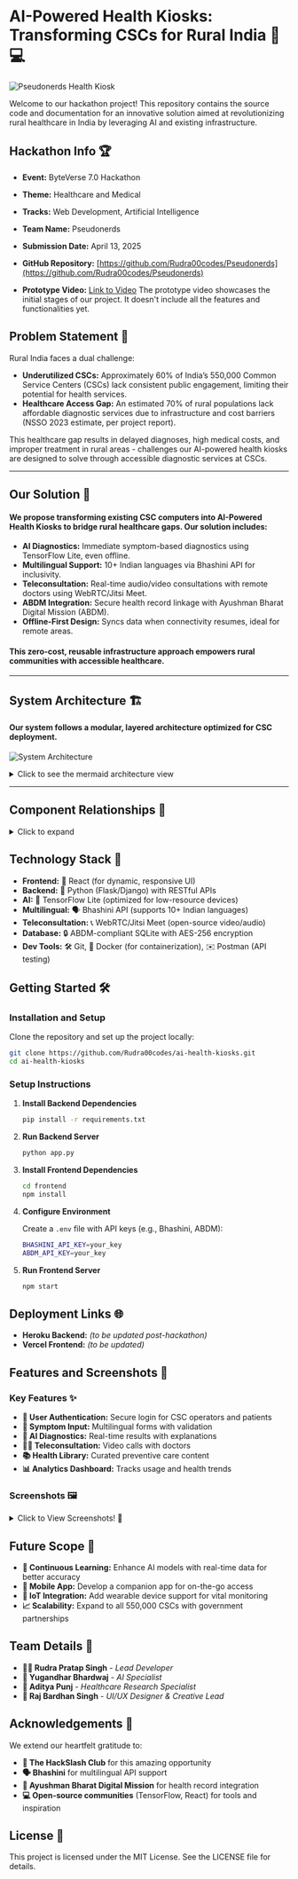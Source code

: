 # AI-Powered Health Kiosks: Transforming CSCs for Rural India 🌱💻

![Pseudonerds Health Kiosk](./public/Banner.png)

Welcome to our hackathon project! This repository contains the source code and documentation for an innovative solution aimed at revolutionizing rural healthcare in India by leveraging AI and existing infrastructure.

## Hackathon Info 🏆
- **Event:** ByteVerse 7.0 Hackathon  
- **Theme:** Healthcare and Medical  
- **Tracks:** Web Development, Artificial Intelligence  
- **Team Name:** Pseudonerds  
- **Submission Date:** April 13, 2025  
- **GitHub Repository:** [https://github.com/Rudra00codes/Pseudonerds](https://github.com/Rudra00codes/Pseudonerds)

- **Prototype Video:** [Link to Video](https://www.loom.com/share/e8d610c45aab4b1188b054049492b54d?sid=bb0a2294-4578-46ad-a0f5-ee2fae2839c1) The prototype video showcases the initial stages of our project. It doesn't include all the features and functionalities yet.   

## Problem Statement 🤔
Rural India faces a dual challenge:  
- **Underutilized CSCs:** Approximately 60% of India’s 550,000 Common Service Centers (CSCs) lack consistent public engagement, limiting their potential for health services.
- **Healthcare Access Gap:** An estimated 70% of rural populations lack affordable diagnostic services due to infrastructure and cost barriers (NSSO 2023 estimate, per project report).  

This healthcare gap results in delayed diagnoses, high medical costs, and improper treatment in rural areas - challenges our AI-powered health kiosks are designed to solve through accessible diagnostic services at CSCs.

---

## Our Solution 🚀
#### We propose transforming existing CSC computers into **AI-Powered Health Kiosks** to bridge rural healthcare gaps. Our solution includes:  

- **AI Diagnostics:** Immediate symptom-based diagnostics using TensorFlow Lite, even offline.  
- **Multilingual Support:** 10+ Indian languages via Bhashini API for inclusivity.  
- **Teleconsultation:** Real-time audio/video consultations with remote doctors using WebRTC/Jitsi Meet.  
- **ABDM Integration:** Secure health record linkage with Ayushman Bharat Digital Mission (ABDM).  
- **Offline-First Design:** Syncs data when connectivity resumes, ideal for remote areas.  

#### This zero-cost, reusable infrastructure approach empowers rural communities with accessible healthcare.

---

## System Architecture 🏗️
#### Our system follows a modular, layered architecture optimized for CSC deployment.

![System Architecture](./public/architecture.png)

<details>
<summary>Click to see the mermaid architecture view</summary>

```mermaid
graph TB
    U[User/Patient] -->|Interacts| F[Frontend Layer]
    F -->|React UI| ML[Multilingual Layer]
    F -->|React Components| TC[Teleconsultation Module]
    
    ML -->|Bhashini API| B[Backend Layer]
    TC -->|WebRTC/Jitsi| B
    F -->|REST APIs| B
    
    B -->|Flask/Django| AI[AI Diagnostic Layer]
    B -->|Authentication| Auth[Auth Service]
    B -->|Data Management| D[Data Layer]
    
    AI -->|TensorFlow Lite| DM[Diagnostic Models]
    AI -->|Offline Processing| Cache[Local Cache]
    
    D -->|SQLite| DB[(Encrypted Database)]
    D -->|ABDM Integration| ABDM[Health Records]
    
    subgraph Offline Support
        Cache
        DB
    end
    
    subgraph Cloud Services
        ABDM
        DM
    end
```
</details>

---


## Component Relationships 🔗

<details>
<summary>Click to expand</summary>

### Core Layers 🏗️
- **Presentation Layer:** 🖥️ Handles UI interactions (React-based forms, dashboards)
- **Application Layer:** ⚙️ Manages business logic (user auth, AI processing) via Flask/Django
- **AI Layer:** 🤖 Runs TensorFlow Lite models for diagnostics
- **Data Access Layer:** 🔐 Interfaces with encrypted SQLite database
- **Data Storage Layer:** 💾 Stores user data, diagnoses, and health info securely

### Detailed Layer Interactions 🔄
- **User → Presentation Layer** 👤
  - Users input symptoms or access teleconsultation via a responsive UI
- **Presentation → Application Layer** 📡
  - RESTful APIs handle requests for AI processing or data retrieval
- **Application → AI Layer** 🧠
  - Sends preprocessed data to TensorFlow Lite for inference
- **Application → Data Access Layer** 🔑
  - Manages CRUD operations with SQLAlchemy ORM
- **Data Access → Data Storage** 🗄️
  - Encrypts and stores data with AES-256, compliant with ABDM
- **Feedback Loop** 🔄
  - AI layer updates models with new data when online, enhancing accuracy

</details>

## Technology Stack 💾

- **Frontend:** 🎨 React (for dynamic, responsive UI)
- **Backend:** 🐍 Python (Flask/Django) with RESTful APIs
- **AI:** 🤖 TensorFlow Lite (optimized for low-resource devices)
- **Multilingual:** 🗣️ Bhashini API (supports 10+ Indian languages)
- **Teleconsultation:** 📞 WebRTC/Jitsi Meet (open-source video/audio)
- **Database:** 🔒 ABDM-compliant SQLite with AES-256 encryption
- **Dev Tools:** 🛠️ Git, 🐳 Docker (for containerization), ✉️ Postman (API testing)

## Getting Started 🛠️

### Installation and Setup

Clone the repository and set up the project locally:
```bash
git clone https://github.com/Rudra00codes/ai-health-kiosks.git
cd ai-health-kiosks
```

### Setup Instructions

1. **Install Backend Dependencies**
   ```bash
   pip install -r requirements.txt
   ```

2. **Run Backend Server**
   ```bash
   python app.py
   ```

3. **Install Frontend Dependencies**
   ```bash
   cd frontend
   npm install
   ```

4. **Configure Environment**

   Create a `.env` file with API keys (e.g., Bhashini, ABDM):
   ```bash
   BHASHINI_API_KEY=your_key
   ABDM_API_KEY=your_key
   ```

5. **Run Frontend Server**
   ```bash
   npm start
   ```

## Deployment Links 🌐
- **Heroku Backend:** *(to be updated post-hackathon)*
- **Vercel Frontend:** *(to be updated)*

## Features and Screenshots 📸

### Key Features ✨
- **🔐 User Authentication:** Secure login for CSC operators and patients
- **📝 Symptom Input:** Multilingual forms with validation
- **🤖 AI Diagnostics:** Real-time results with explanations
- **👨‍⚕️ Teleconsultation:** Video calls with doctors
- **📚 Health Library:** Curated preventive care content
- **📊 Analytics Dashboard:** Tracks usage and health trends

### Screenshots 🖼️
<details>
<summary>Click to View Screenshots! 📱</summary>

1. **Login Page** 🔑
2. **Symptom Input Form** 📋
3. **AI Diagnosis Results** 🔍
4. **Teleconsultation Interface** 🩺

*Note: Placeholder screenshots will be replaced with actual prototype images.*
</details>

## Future Scope 🚀
- **🧠 Continuous Learning:** Enhance AI models with real-time data for better accuracy
- **📱 Mobile App:** Develop a companion app for on-the-go access
- **🔌 IoT Integration:** Add wearable device support for vital monitoring
- **📈 Scalability:** Expand to all 550,000 CSCs with government partnerships

## Team Details 👥
- **👨‍💻 Rudra Pratap Singh** - *Lead Developer*
- **🤖 Yugandhar Bhardwaj** - *AI Specialist*
- **🔬 Aditya Punj** - *Healthcare Research Specialist*
- **🎨 Raj Bardhan Singh** - *UI/UX Designer & Creative Lead*

## Acknowledgements 🙏
We extend our heartfelt gratitude to:
- **🏫 The HackSlash Club** for this amazing opportunity
- **🗣️ Bhashini** for multilingual API support
- **🏥 Ayushman Bharat Digital Mission** for health record integration
- **💻 Open-source communities** (TensorFlow, React) for tools and inspiration

## License 📜
This project is licensed under the MIT License. See the LICENSE file for details.
